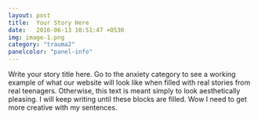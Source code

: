```yaml
---
layout: post
title:  Your Story Here
date:   2016-06-13 10:51:47 +0530
img: image-1.png
category: "trauma2"
panelcolor: "panel-info"
---
```

Write your story title here. Go to the anxiety category to see a working example of what our website will look like when filled with real stories from real teenagers. Otherwise, this text is meant simply to look aesthetically pleasing. I will keep writing until these blocks are filled. Wow I need to get more creative with my sentences.